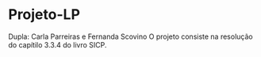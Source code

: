 # Projeto-LP
Dupla: Carla Parreiras e Fernanda Scovino
O projeto consiste na resolução do capítilo 3.3.4 do livro SICP.
